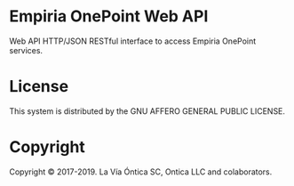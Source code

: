 ﻿# Empiria OnePoint Web API

Web API HTTP/JSON RESTful interface to access Empiria OnePoint services.

# License

This system is distributed by the GNU AFFERO GENERAL PUBLIC LICENSE.

# Copyright

Copyright © 2017-2019. La Vía Óntica SC, Ontica LLC and colaborators.
